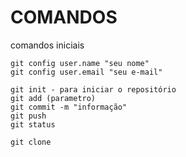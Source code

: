 # COMANDOS

comandos iniciais

    git config user.name "seu nome"
    git config user.email "seu e-mail"

    git init - para iniciar o repositório
    git add (parametro)
    git commit -m "informação"
    git push
    git status

    git clone
    
